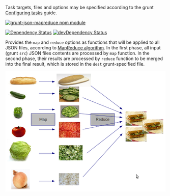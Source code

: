 Task targets, files and options may be specified according to the grunt [Configuring tasks](http://gruntjs.com/configuring-tasks) guide.

[![grunt-json-mapreduce npm module](https://nodei.co/npm/grunt-json-mapreduce.png?downloads=true&stars=true "grunt-json-mapreduce npm module")](https://www.npmjs.com/package/grunt-json-mapreduce)

[![Dependency Status](https://david-dm.org/ducin/grunt-json-mapreduce/status.svg)](https://david-dm.org/ducin/grunt-json-mapreduce)
[![devDependency Status](https://david-dm.org/ducin/grunt-json-mapreduce/dev-status.svg)](https://david-dm.org/ducin/grunt-json-mapreduce#info=devDependencies)

Provides the `map` and `reduce` options as functions that will be applied to all
JSON files, according to [MapReduce algorithm](http://en.wikipedia.org/wiki/MapReduce).
In the first phase, all input (grunt `src`) JSON files contents are processed by
`map` function. In the second phase, their results are processed by `reduce`
function to be merged into the final result, which is stored in the `dest`
grunt-specified file.

[![Map-Reduce example](/docs/map-reduce-example.png "Map-Reduce example")](https://twitter.com/stilkov/status/516320745950306305)
